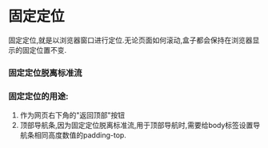 # 固定定位
固定定位,就是以浏览器窗口进行定位.无论页面如何滚动,盒子都会保持在浏览器显示的固定位置不变.

### 固定定位脱离标准流

### 固定定位的用途:
1. 作为网页右下角的"返回顶部"按钮
2. 顶部导航条,因为固定定位脱离标准流,用于顶部导航时,需要给body标签设置导航条相同高度数值的padding-top.
